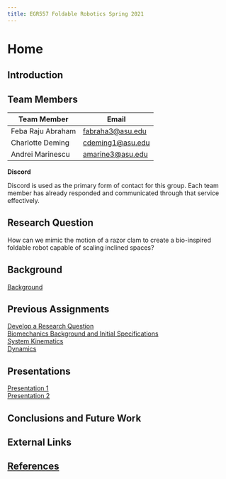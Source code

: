 ```yaml
---
title: EGR557 Foldable Robotics Spring 2021
---
```


# Home

## Introduction

## Team Members

|Team Member|Email|
|---|---|
|Feba Raju Abraham|fabraha3@asu.edu|
|Charlotte Deming|cdeming1@asu.edu|
|Andrei Marinescu|amarine3@asu.edu|

**Discord**

Discord is used as the primary form of contact for this group. Each team member has already responded and communicated through that service effectively. 

## Research Question
How can we mimic the motion of a razor clam to create a bio-inspired foldable robot capable of scaling inclined spaces?

## Background
[Background](/background.md)

## Previous Assignments

[Develop a Research Question](develop-a-research-question.md)  
[Biomechanics Background and Initial Specifications](biomechanics-background-and-initial-specifications.md)  
[System Kinematics](System_Kinematics.ipynb_-_Colaboratory.pdf)  
[Dynamics](dynamicsTotal.pdf) 


## Presentations

[Presentation 1](presentation1.md)  
[Presentation 2](presentation2.md)

## Conclusions and Future Work

## External Links

## [References](references.md)


